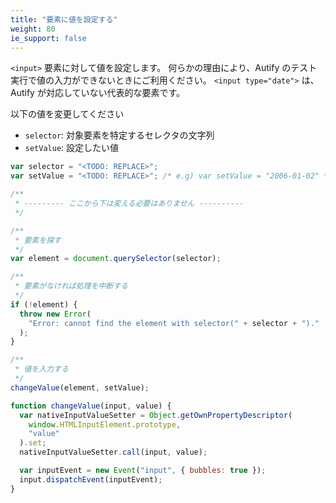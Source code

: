 ```yaml
---
title: "要素に値を設定する"
weight: 80
ie_support: false
---
```


`<input>` 要素に対して値を設定します。
何らかの理由により、Autify のテスト実行で値の入力ができないときにご利用ください。
`<input type="date">` は、Autify が対応していない代表的な要素です。

以下の値を変更してください

- `selector`: 対象要素を特定するセレクタの文字列
- `setValue`: 設定したい値

```js
var selector = "<TODO: REPLACE>";
var setValue = "<TODO: REPLACE>"; /* e.g) var setValue = "2006-01-02" */

/**
 * --------- ここから下は変える必要はありません ----------
 */

/**
 * 要素を探す
 */
var element = document.querySelector(selector);

/**
 * 要素がなければ処理を中断する
 */
if (!element) {
  throw new Error(
    "Error: cannot find the element with selector(" + selector + ")."
  );
}

/**
 * 値を入力する
 */
changeValue(element, setValue);

function changeValue(input, value) {
  var nativeInputValueSetter = Object.getOwnPropertyDescriptor(
    window.HTMLInputElement.prototype,
    "value"
  ).set;
  nativeInputValueSetter.call(input, value);

  var inputEvent = new Event("input", { bubbles: true });
  input.dispatchEvent(inputEvent);
}
```
